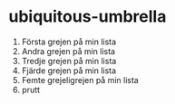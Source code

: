 # ubiquitous-umbrella
1. Första grejen på min lista
2. Andra grejen på min lista
3. Tredje grejen på min lista
4. Fjärde grejen på min lista
5. Femte grejeligrejen på min lista 
6. prutt
